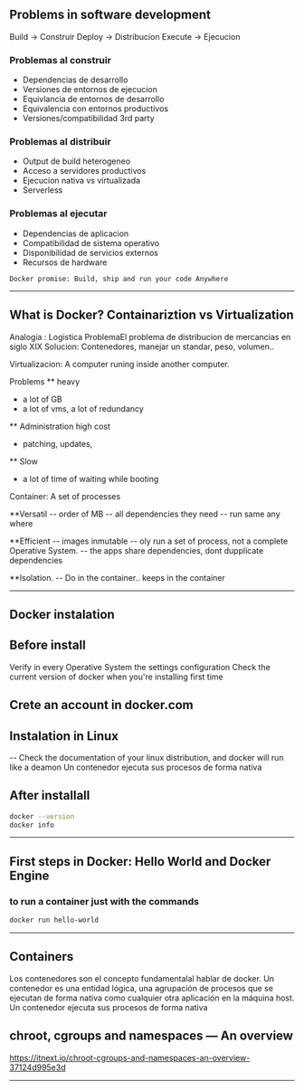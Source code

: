 ## Problems in software development
  Build   -> Construir
  Deploy  -> Distribucion
  Execute -> Ejecucion

### Problemas al construir
 * Dependencias de desarrollo
 * Versiones de entornos de ejecucion
 * Equivlancia de entornos de desarrollo
 * Equivalencia con entornos productivos
 * Versiones/compatibilidad 3rd party

### Problemas al distribuir
 * Output de build heterogeneo
 * Acceso a servidores productivos
 * Ejecucion nativa vs virtualizada
 * Serverless

### Problemas al ejecutar
 * Dependencias de aplicacion
 * Compatibilidad de sistema operativo
 * Disponibilidad de servicios externos
 * Recursos de hardware

`Docker promise: Build, ship and run your code Anywhere`

---

## What is Docker? Containariztion vs Virtualization

Analogia : Logistica 
ProblemaEl problema de distribucion de mercancias en siglo XIX
Solucion: Contenedores, manejar un standar, peso, volumen..

Virtualizacion: A computer runing inside another computer.

Problems
** heavy
- a lot of GB
- a lot of vms, a lot of redundancy

** Administration high cost
- patching, updates, 

** Slow
- a lot of time of waiting while booting

Container: A set of processes

**Versatil
-- order of MB
-- all dependencies they need
-- run same any where

**Efficient
-- images inmutable
-- oly run a set of process, not a complete Operative System.
-- the apps share dependencies, dont dupplicate dependencies

**Isolation.
-- Do in the container.. keeps in the container

---

## Docker instalation


## Before install
Verify in every  Operative System the settings configuration
Check the current version of docker when you're installing first time


## Crete an account in docker.com

## Instalation in Linux
-- Check the documentation of your linux distribution, and docker will run like a deamon
Un contenedor ejecuta sus procesos de forma nativa


## After installall
```bash
docker --version
docker info
```
---
 
## First steps in Docker: Hello World and Docker Engine

### to run a container just with the commands
```bash
docker run hello-world
```
---

## Containers

Los contenedores son el concepto fundamentalal hablar de docker. Un contenedor es una entidad lógica, una agrupación de procesos que se ejecutan de forma nativa como cualquier otra aplicación en la máquina host.
Un contenedor ejecuta sus procesos de forma nativa

## chroot, cgroups and namespaces — An overview
https://itnext.io/chroot-cgroups-and-namespaces-an-overview-37124d995e3d

---
